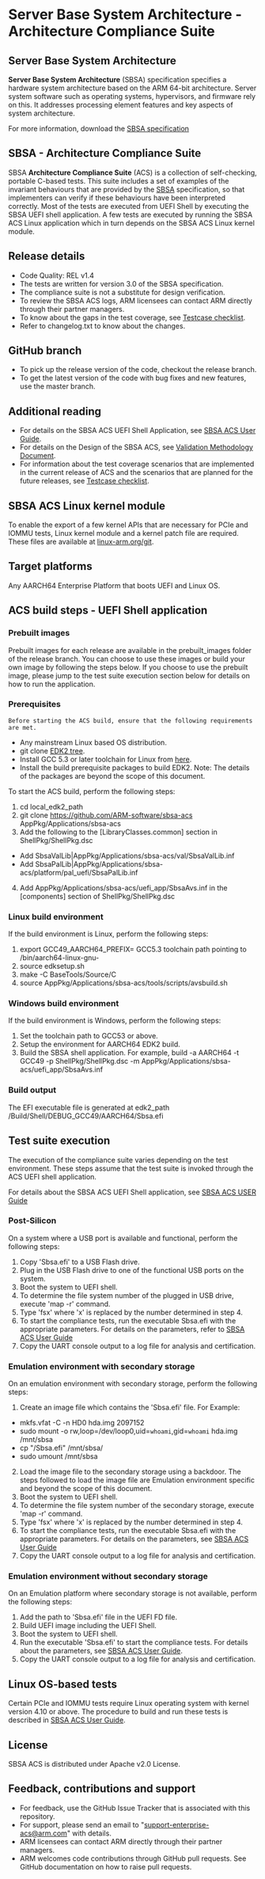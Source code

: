 
# Server Base System Architecture - Architecture Compliance Suite


## Server Base System Architecture
**Server Base System Architecture** (SBSA) specification specifies a hardware system architecture based on the ARM 64-bit architecture. Server system software such as operating systems, hypervisors, and firmware rely on this. It addresses processing element features and key aspects of system architecture. 

For more information, download the [SBSA specification](http://infocenter.arm.com/help/index.jsp?topic=/com.arm.doc.den0029b/index.html)


## SBSA - Architecture Compliance Suite

SBSA **Architecture Compliance Suite** (ACS) is a collection of self-checking, portable C-based tests.
This suite includes a set of examples of the invariant behaviours that are provided by the [SBSA](http://infocenter.arm.com/help/index.jsp?topic=/com.arm.doc.den0029b/index.html) specification, so that implementers can verify if these behaviours have been interpreted correctly.
Most of the tests are executed from UEFI Shell by executing the SBSA UEFI shell application.
A few tests are executed by running the SBSA ACS Linux application which in turn depends on the SBSA ACS Linux kernel module.


## Release details
 - Code Quality: REL v1.4
 - The tests are written for version 3.0 of the SBSA specification.
 - The compliance suite is not a substitute for design verification.
 - To review the SBSA ACS logs, ARM licensees can contact ARM directly through their partner managers.
 - To know about the gaps in the test coverage, see [Testcase checklist](docs/testcase-checklist.md).
 - Refer to changelog.txt to know about the changes.


## GitHub branch
  - To pick up the release version of the code, checkout the release branch.
  - To get the latest version of the code with bug fixes and new features, use the master branch.

## Additional reading
  - For details on the SBSA ACS UEFI Shell Application, see [SBSA ACS User Guide](docs/SBSA_ACS_User_Guide.pdf).
  - For details on the Design of the SBSA ACS, see [Validation Methodology Document](docs/SBSA_Val_Methodolgy.pdf).
  - For information about the test coverage scenarios that are implemented in the current release of ACS and the scenarios that are   planned for the future releases, see [Testcase checklist](docs/testcase-checklist.md).


## SBSA ACS Linux kernel module
To enable the export of a few kernel APIs that are necessary for PCIe and IOMMU tests, Linux kernel module and a kernel patch file are required. These files are available at [linux-arm.org/git](http://www.linux-arm.org/git?p=linux-acs.git).

## Target platforms
  Any AARCH64 Enterprise Platform that boots UEFI and Linux OS.

## ACS build steps - UEFI Shell application

### Prebuilt images
Prebuilt images for each release are available in the prebuilt_images folder of the release branch. You can choose to use these images or build your own image by following the steps below. If you choose to use the prebuilt image, please jump to the test suite execution section below for details on how to run the application.

### Prerequisites
    Before starting the ACS build, ensure that the following requirements are met.

- Any mainstream Linux based OS distribution.
- git clone [EDK2 tree](https://github.com/tianocore/edk2).
- Install GCC 5.3 or later toolchain for Linux from [here](https://releases.linaro.org/components/toolchain/binaries/).
- Install the build prerequisite packages to build EDK2. 
Note: The details of the packages are beyond the scope of this document.

To start the ACS build, perform the following steps:

1.  cd local_edk2_path
2.  git clone https://github.com/ARM-software/sbsa-acs AppPkg/Applications/sbsa-acs
3.  Add the following to the [LibraryClasses.common] section in ShellPkg/ShellPkg.dsc
   - Add  SbsaValLib|AppPkg/Applications/sbsa-acs/val/SbsaValLib.inf
   - Add  SbsaPalLib|AppPkg/Applications/sbsa-acs/platform/pal_uefi/SbsaPalLib.inf
4.  Add AppPkg/Applications/sbsa-acs/uefi_app/SbsaAvs.inf in the [components] section of ShellPkg/ShellPkg.dsc

### Linux build environment
If the build environment is Linux, perform the following steps:
1.  export GCC49_AARCH64_PREFIX= GCC5.3 toolchain path pointing to /bin/aarch64-linux-gnu-
2.  source edksetup.sh
3.  make -C BaseTools/Source/C
4.  source AppPkg/Applications/sbsa-acs/tools/scripts/avsbuild.sh

### Windows build environment
If the build environment is Windows, perform the following steps:
1. Set the toolchain path to GCC53 or above.
2. Setup the environment for AARCH64 EDK2 build.
3. Build the SBSA shell application.
   For example,
   build -a AARCH64 -t GCC49 -p ShellPkg/ShellPkg.dsc -m
   AppPkg/Applications/sbsa-acs/uefi_app/SbsaAvs.inf

### Build output

The EFI executable file is generated at 
edk2_path /Build/Shell/DEBUG_GCC49/AARCH64/Sbsa.efi


## Test suite execution

The execution of the compliance suite varies depending on the test environment. These steps assume that the test suite is invoked through the ACS UEFI shell application.

For details about the SBSA ACS UEFI Shell application, see [SBSA ACS USER Guide](docs/SBSA_ACS_User_Guide.pdf)

### Post-Silicon

On a system where a USB port is available and functional, perform the following steps:

1. Copy 'Sbsa.efi' to a USB Flash drive.
2. Plug in the USB Flash drive to one of the functional USB ports on the system.
3. Boot the system to UEFI shell.
4. To determine the file system number of the plugged in USB drive, execute 'map -r' command. 
5. Type 'fsx' where 'x' is replaced by the number determined in step 4.
6. To start the compliance tests, run the executable Sbsa.efi with the appropriate parameters. 
   For details on the parameters, refer to [SBSA ACS User Guide](docs/SBSA_ACS_User_Guide.pdf)
7. Copy the UART console output to a log file for analysis and certification.


### Emulation environment with secondary storage
On an emulation environment with secondary storage, perform the following steps:

1. Create an image file which contains the 'Sbsa.efi' file. For Example:
  - mkfs.vfat -C -n HD0 hda.img 2097152
  - sudo mount -o rw,loop=/dev/loop0,uid=`whoami`,gid=`whoami` hda.img /mnt/sbsa
  - cp  "<path to application>/Sbsa.efi" /mnt/sbsa/
  - sudo umount /mnt/sbsa
2. Load the image file to the secondary storage using a backdoor. The steps followed to load the image file are Emulation environment specific and beyond the scope of this document. 
3. Boot the system to UEFI shell.
4. To determine the file system number of the secondary storage, execute 'map -r' command. 
5. Type 'fsx' where 'x' is replaced by the number determined in step 4.
6. To start the compliance tests, run the executable Sbsa.efi with the appropriate parameters. 
   For details on the parameters, see [SBSA ACS User Guide](docs/SBSA_ACS_User_Guide.pdf)
7. Copy the UART console output to a log file for analysis and certification.


### Emulation environment without secondary storage

On an Emulation platform where secondary storage is not available, perform the following steps:

1. Add the path to 'Sbsa.efi' file in the UEFI FD file.
2. Build UEFI image including the UEFI Shell.
3. Boot the system to UEFI shell.
4. Run the executable 'Sbsa.efi' to start the compliance tests. For details about the parameters, see [SBSA ACS User Guide](docs/SBSA_ACS_User_Guide.pdf).
5. Copy the UART console output to a log file for analysis and certification.


## Linux OS-based tests
Certain PCIe and IOMMU tests require Linux operating system with kernel version 4.10 or above. The procedure to build and run these tests is described in [SBSA ACS User Guide](docs/SBSA_ACS_User_Guide.pdf).


## License
SBSA ACS is distributed under Apache v2.0 License.


## Feedback, contributions and support

 - For feedback, use the GitHub Issue Tracker that is associated with this repository.
 - For support, please send an email to "support-enterprise-acs@arm.com" with details.
 - ARM licensees can contact ARM directly through their partner managers.
 - ARM welcomes code contributions through GitHub pull requests. See GitHub documentation on how to raise pull requests.
